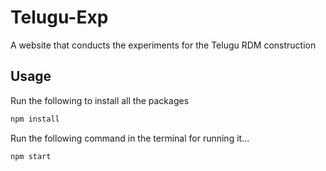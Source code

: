 # Telugu-Exp

A website that conducts the experiments for the Telugu RDM construction

## Usage

Run the following to install all the packages

```bash
npm install
```

Run the following command in the terminal for running it...

```bash
npm start
```
